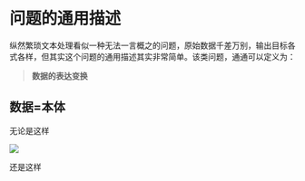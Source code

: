# 问题的通用描述

纵然繁琐文本处理看似一种无法一言概之的问题，原始数据千差万别，输出目标各式各样，但其实这个问题的通用描述其实非常简单。该类问题，通通可以定义为：

> **数据的表达变换**

## 数据=本体

无论是这样

![](http://pzcdn.chshapple.com/6aeb7fa946ad7809eb05c11041889070.jpg-1080)

还是这样
